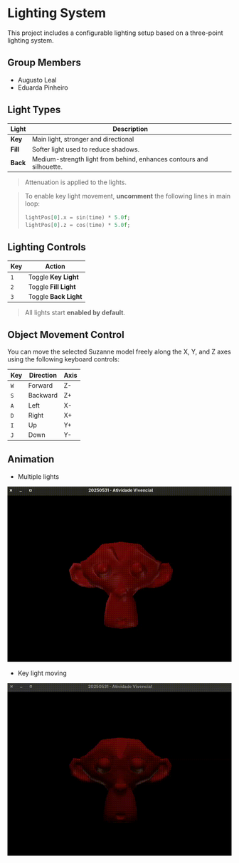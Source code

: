 # Lighting System 

This project includes a configurable lighting setup based on a three-point lighting system.

## Group Members
- Augusto Leal
- Eduarda Pinheiro

## Light Types

| Light       | Description                                                          |
|-------------|----------------------------------------------------------------------|
| **Key**     | Main light, stronger and directional                                 |
| **Fill**    | Softer light used to reduce shadows.                                 |
| **Back**    | Medium-strength light from behind, enhances contours and silhouette. |

> Attenuation is applied to the lights.

> To enable key light movement, **uncomment** the following lines in main loop:
>
> ```cpp
> lightPos[0].x = sin(time) * 5.0f;
> lightPos[0].z = cos(time) * 5.0f;
> ```


## Lighting Controls

| Key | Action               |
|-----|----------------------|
| `1` | Toggle **Key Light** |
| `2` | Toggle **Fill Light**|
| `3` | Toggle **Back Light**|

> All lights start **enabled by default**.

## Object Movement Control

You can move the selected Suzanne model freely along the X, Y, and Z axes using the following keyboard controls:


| Key | Direction        | Axis |
|-----|------------------|------|
| `W` | Forward          | Z-   |
| `S` | Backward         | Z+   |
| `A` | Left             | X-   |
| `D` | Right            | X+   |
| `I` | Up               | Y+   |
| `J` | Down             | Y-   |

## Animation

- Multiple lights

![Execution Multiple Lights](img/suzanne_multiple_lights.gif)

- Key light moving

![Execution Light Movement](img/suzanne_light_movement.gif)
